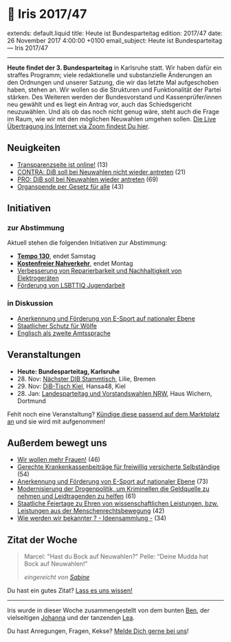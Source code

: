 # 🌈 Iris 2017/47
extends: default.liquid
title: Heute ist Bundesparteitag
edition: 2017/47
date: 26 November 2017 4:00:00 +0100
email_subject: Heute ist Bundesparteitag — Iris 2017/47

---

**Heute findet der 3. Bundesparteitag** in Karlsruhe statt. Wir haben dafür ein straffes Programm; viele redaktionelle und substanzielle Änderungen an den Ordnungen und unserer Satzung, die wir das letzte Mal aufgeschoben haben, stehen an. Wir wollen so die Strukturen und Funktionalität der Partei stärken. Des Weiteren werden der Bundesvorstand und Kassenprüfer/innen neu gewählt und es liegt ein Antrag vor, auch das Schiedsgericht neuzuwählen. Und als ob das noch nicht genug wäre, steht auch die Frage im Raum, wie wir mit den möglichen Neuwahlen umgehen sollen. [Die Live Übertragung ins Internet via Zoom findest Du hier](https://marktplatz.dib.de/t/film-strip-film-strip-film-strip-live-stream-film-strip-film-strip-film-strip/12074).

## Neuigkeiten

 - [Transparenzseite ist online!](https://marktplatz.dib.de/t/transparenzseite-ist-online/12014) (13)
 - [CONTRA: DiB soll bei Neuwahlen nicht wieder antreten](https://marktplatz.dib.de/t/contra-dib-soll-bei-neuwahlen-nicht-wieder-antreten/11799) (21)
 - [PRO: DiB soll bei Neuwahlen wieder antreten](https://marktplatz.dib.de/t/pro-dib-soll-bei-neuwahlen-wieder-antreten/11798) (69)
 - [Organspende per Gesetz für alle](https://marktplatz.dib.de/t/organspende-per-gesetz-fuer-alle/11744) (43)

## Initiativen

### zur Abstimmung
Aktuell stehen die folgenden Initiativen zur Abstimmung:

 - **[Tempo 130](https://abstimmen.dib.de/initiative/156-tempo-130)**, endet Samstag
 - **[Kostenfreier Nahverkehr](https://abstimmen.dib.de/initiative/152-kostenfreier-nahverkehr)**, endet Montag
 - [Verbesserung von Reparierbarkeit und Nachhaltigkeit von Elektrogeräten](https://abstimmen.dib.de/initiative/163-verbesserung-von-reparierbarkeit-und-nachhaltigkeit-von-elektrogeraten)
 - [Förderung von LSBTTIQ Jugendarbeit](https://abstimmen.dib.de/initiative/155-forderung-von-lsbttiq-jugendarbeit)

### in Diskussion
 - [Anerkennung und Förderung von E-Sport auf nationaler Ebene](https://abstimmen.dib.de/initiative/171-anerkennung-und-forderung-von-e-sport-auf-nationaler-ebene)
 - [Staatlicher Schutz für Wölfe](https://abstimmen.dib.de/initiative/168-staatlicher-schutz-fur-wolfe)
 - [Englisch als zweite Amtssprache](https://abstimmen.dib.de/initiative/170-englisch-als-zweite-amtssprache)



## Veranstaltungen

 - **Heute: Bundesparteitag, Karlsruhe**
 - 28.&nbsp;Nov: [Nächster DIB Stammtisch](https://marktplatz.dib.de/t/naechster-dib-stammtisch/9919), Lilie, Bremen
 - 29.&nbsp;Nov: [DiB-Tisch Kiel](https://marktplatz.dib.de/t/dib-tisch-kiel-am-29-11-2017/11908), Hansa48, Kiel
 - 28.&nbsp;Jan: [Landesparteitag und Vorstandswahlen NRW](https://marktplatz.dib.de/t/landesparteitag-und-vorstandswahlen-nrw-dib-spirit/9965), Haus Wichern, Dortmund


Fehlt noch eine Veranstaltung? [Kündige diese passend auf dem Marktplatz an](https://marktplatz.dib.de/t/veranstaltungen-fuer-iris-ankuendigen/11128?source_topic_id=2720) und sie wird mit aufgenommen!

## Außerdem bewegt uns

 - [Wir wollen mehr Frauen!](https://marktplatz.dib.de/t/wir-wollen-mehr-frauen/10512) (46)
 - [Gerechte Krankenkassenbeiträge für freiwillig versicherte Selbständige](https://marktplatz.dib.de/t/gerechte-krankenkassenbeitraege-fuer-freiwillig-versicherte-selbstaendige/10332) (54)
 - [Anerkennung und Förderung von E-Sport auf nationaler Ebene](https://marktplatz.dib.de/t/anerkennung-und-foerderung-von-e-sport-auf-nationaler-ebene/9908) (73)
 - [Modernisierung der Drogenpolitik, um Kriminellen die Geldquelle zu nehmen und Leidtragenden zu helfen](https://marktplatz.dib.de/t/modernisierung-der-drogenpolitik-um-kriminellen-die-geldquelle-zu-nehmen-und-leidtragenden-zu-helfen/11207) (61)
 - [Staatliche Feiertage zu Ehren von wissenschaftlichen Leistungen, bzw. Leistungen aus der Menschenrechtsbewegung](https://marktplatz.dib.de/t/staatliche-feiertage-zu-ehren-von-wissenschaftlichen-leistungen-bzw-leistungen-aus-der-menschenrechtsbewegung/10473) (42)
 - [Wie werden wir bekannter ? - Ideensammlung -](https://marktplatz.dib.de/t/wie-werden-wir-bekannter-ideensammlung/9982) (34)


## Zitat der Woche

> Marcel: "Hast du Bock auf Neuwahlen?"
> Pelle: “Deine Mudda hat Bock auf Neuwahlen!”
>
> <cite> eingereicht von [Sabine](https://marktplatz.dib.de/u/Sabine)</cite>


Du hast ein gutes Zitat? [Lass es uns wissen!](https://marktplatz.dib.de/t/lustige-dib-zitate/10175)


---

Iris wurde in dieser Woche zusammengestellt von dem bunten [Ben](https://marktplatz.dib.de/u/Ben/), der vielseitigen [Johanna](https://marktplatz.dib.de/u/Johanna/) und der tanzenden [Lea](https://marktplatz.dib.de/u/Leia/).

Du hast Anregungen, Fragen, Kekse? [Melde Dich gerne bei uns](https://marktplatz.dib.de/t/neu-iris-die-woechtliche-zusammenfasssung-zum-sonntagsbrunch/10990)!
